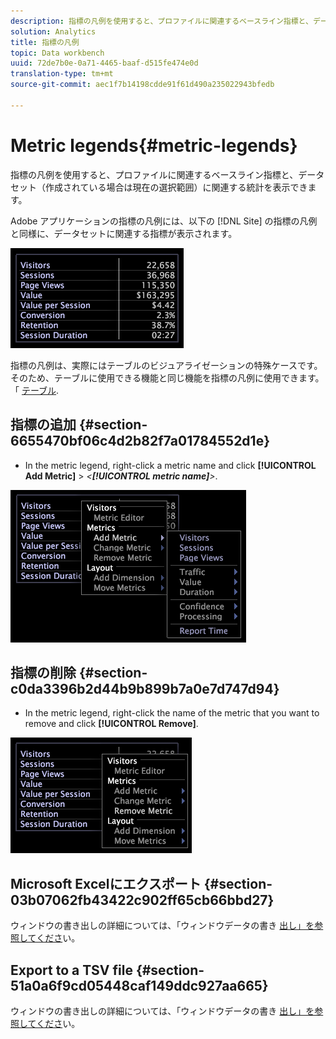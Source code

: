 ```yaml
---
description: 指標の凡例を使用すると、プロファイルに関連するベースライン指標と、データセット（作成されている場合は現在の選択範囲）に関連する統計を表示できます。
solution: Analytics
title: 指標の凡例
topic: Data workbench
uuid: 72de7b0e-0a71-4465-baaf-d515fe474e0d
translation-type: tm+mt
source-git-commit: aec1f7b14198cdde91f61d490a235022943bfedb

---
```



# Metric legends{#metric-legends}

指標の凡例を使用すると、プロファイルに関連するベースライン指標と、データセット（作成されている場合は現在の選択範囲）に関連する統計を表示できます。

Adobe アプリケーションの指標の凡例には、以下の [!DNL Site] の指標の凡例と同様に、データセットに関連する指標が表示されます。

![](assets/lgd_MetricLegend.png)

指標の凡例は、実際にはテーブルのビジュアライゼーションの特殊ケースです。そのため、テーブルに使用できる機能と同じ機能を指標の凡例に使用できます。「 [テーブル](../../../../home/c-get-started/c-analysis-vis/c-tables/c-tables.md#concept-c632cb8ad9724f90ac5c294d52ae667f).

## 指標の追加 {#section-6655470bf06c4d2b82f7a01784552d1e}

* In the metric legend, right-click a metric name and click **[!UICONTROL Add Metric]** > *&lt;**[!UICONTROL metric name]**>*.

![](assets/lgd_MetricLegend_addMetric.png)

## 指標の削除 {#section-c0da3396b2d44b9b899b7a0e7d747d94}

* In the metric legend, right-click the name of the metric that you want to remove and click **[!UICONTROL Remove]**.

![](assets/lgd_MetricLegend_removeMetric.png)

## Microsoft Excelにエクスポート {#section-03b07062fb43422c902ff65cb66bbd27}

ウィンドウの書き出しの詳細については、「ウィンドウデータの書き [出し」を参照してくださ](../../../../home/c-get-started/c-wk-win-wksp/c-exp-win-data.md#concept-8df61d64ed434cc5a499023c44197349)い。

## Export to a TSV file {#section-51a0a6f9cd05448caf149ddc927aa665}

ウィンドウの書き出しの詳細については、「ウィンドウデータの書き [出し」を参照してくださ](../../../../home/c-get-started/c-wk-win-wksp/c-exp-win-data.md#concept-8df61d64ed434cc5a499023c44197349)い。
